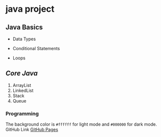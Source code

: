 # java project
## Java Basics
- Data Types
* Conditional Statements
+ Loops
## *Core Java*
1. ArrayList 
1. LinkedList
1. Stack
1. Queue
### **Programming**
The background color is `#ffffff` for light mode and `#000000` for dark mode.
GitHub Link [GitHub Pages](https://github.com/Mukkanti-Chowdary/jsd6/)
